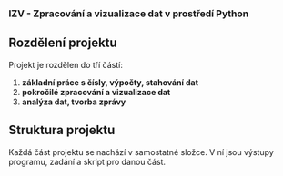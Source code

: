 ### IZV - Zpracování a vizualizace dat v prostředí Python

## Rozdělení projektu

Projekt je rozdělen do tří částí:
1. **základní práce s čísly, výpočty, stahování dat**
2. **pokročilé zpracování a vizualizace dat**
3. **analýza dat, tvorba zprávy**

## Struktura projektu

Každá část projektu se nachází v samostatné složce. V ní jsou výstupy programu, zadání a skript pro danou část.